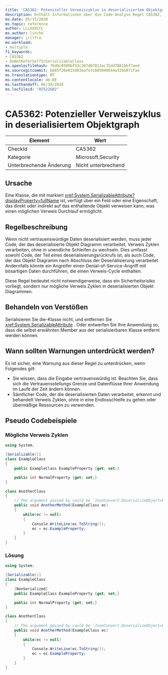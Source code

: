 ```yaml
---
title: 'CA5362: Potenzieller Verweiszyklus in deserialisiertem Objektgraph'
description: Enthält Informationen über die Code Analyse Regel CA5362, einschließlich der Gründe, der Behebung von Verstößen und der Zeit, zu der Sie unterdrückt werden soll.
ms.date: 05/15/2020
ms.topic: reference
author: LLLXXXCCC
ms.author: linche
manager: jillfra
ms.workload:
- multiple
f1_keywords:
- CA5362
- DoNotReferSelfInSerializableClass
ms.openlocfilehash: 76d0c8509bf33c287d07013ac75dd7881bbf7aed
ms.sourcegitcommit: b885f26e015d03eafe7c885040644a52bb071fae
ms.translationtype: MT
ms.contentlocale: de-DE
ms.lasthandoff: 06/30/2020
ms.locfileid: "85522602"
---
```

# <a name="ca5362-potential-reference-cycle-in-deserialized-object-graph"></a>CA5362: Potenzieller Verweiszyklus in deserialisiertem Objektgraph

|Element|Wert|
|-|-|
|CheckId|CA5362|
|Kategorie|Microsoft.Security|
|Unterbrechende Änderung|Nicht unterbrechend|

## <a name="cause"></a>Ursache

Eine Klasse, die mit markiert <xref:System.SerializableAttribute?displayProperty=fullName> ist, verfügt über ein Feld oder eine Eigenschaft, das direkt oder indirekt auf das enthaltende Objekt verweisen kann, was einen möglichen Verweis Durchlauf ermöglicht.

## <a name="rule-description"></a>Regelbeschreibung

Wenn nicht vertrauenswürdige Daten deserialisiert werden, muss jeder Code, der das deserialisierte Objekt Diagramm verarbeitet, Verweis Zyklen verarbeiten, ohne in unendliche Schleifen zu wechseln. Dies umfasst sowohl Code, der Teil eines deserialisierungsrückrufs ist, als auch Code, der das Objekt Diagramm nach Abschluss der Deserialisierung verarbeitet. Andernfalls könnte ein Angreifer einen Denial-of-Service-Angriff mit bösartigen Daten durchführen, die einen Verweis-Cycle enthalten.

Diese Regel bedeutet nicht notwendigerweise, dass ein Sicherheitsrisiko vorliegt, sondern nur mögliche Verweis Zyklen in deserialisierten Objekt Diagrammen.

## <a name="how-to-fix-violations"></a>Behandeln von Verstößen

Serialisieren Sie die-Klasse nicht, und entfernen Sie <xref:System.SerializableAttribute> . Oder entwerfen Sie Ihre Anwendung so, dass die selbst erwähnten Member aus der serialisierbaren Klasse entfernt werden können.

## <a name="when-to-suppress-warnings"></a>Wann sollten Warnungen unterdrückt werden?

Es ist sicher, eine Warnung aus dieser Regel zu unterdrücken, wenn Folgendes gilt:
- Sie wissen, dass die Eingabe vertrauenswürdig ist. Beachten Sie, dass sich die Vertrauensstellungs Grenze und Datenflüsse Ihrer Anwendung im Laufe der Zeit ändern können.
- Sämtlicher Code, der die deserialisierten Daten verarbeitet, erkennt und behandelt Verweis Zyklen, ohne in eine Endlosschleife zu gehen oder übermäßige Ressourcen zu verwenden.

## <a name="pseudo-code-examples"></a>Pseudo Codebeispiele

### <a name="potential-reference-cycle-violation"></a>Mögliche Verweis Zyklen

```csharp
using System;

[Serializable()]
class ExampleClass
{
    public ExampleClass ExampleProperty {get; set;}

    public int NormalProperty {get; set;}
}

class AnotherClass
{
    // The argument passed by could be `JsonConvert.DeserializeObject<ExampleClass>(untrustedData)`.
    public void AnotherMethod(ExampleClass ec)
    {
        while(ec != null)
        {
            Console.WriteLine(ec.ToString());
            ec = ec.ExampleProperty;
        }
    }
}
```

### <a name="solution"></a>Lösung

```csharp
using System;

[Serializable()]
class ExampleClass
{
    [NonSerialized]
    public ExampleClass ExampleProperty {get; set;}

    public int NormalProperty {get; set;}
}

class AnotherClass
{
    // The argument passed by could be `JsonConvert.DeserializeObject<ExampleClass>(untrustedData)`.
    public void AnotherMethod(ExampleClass ec)
    {
        while(ec != null)
        {
            Console.WriteLine(ec.ToString());
            ec = ec.ExampleProperty;
        }
    }
}
```
